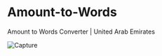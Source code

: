 # Amount-to-Words
Amount to Words Converter | United Arab Emirates


![Capture](https://github.com/ahrana/Amount-to-Words/assets/8151183/9550e1b6-9dd2-4e07-9ebb-31734954905a)
